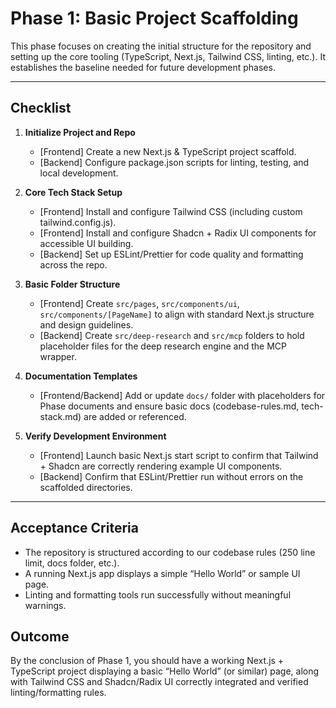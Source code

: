 # Phase 1: Basic Project Scaffolding

This phase focuses on creating the initial structure for the repository and setting up the core tooling (TypeScript, Next.js, Tailwind CSS, linting, etc.). It establishes the baseline needed for future development phases.

---

## Checklist

1. **Initialize Project and Repo**
   - [Frontend] Create a new Next.js & TypeScript project scaffold.
   - [Backend] Configure package.json scripts for linting, testing, and local development.

2. **Core Tech Stack Setup**
   - [Frontend] Install and configure Tailwind CSS (including custom tailwind.config.js).
   - [Frontend] Install and configure Shadcn + Radix UI components for accessible UI building.
   - [Backend] Set up ESLint/Prettier for code quality and formatting across the repo.

3. **Basic Folder Structure**
   - [Frontend] Create `src/pages`, `src/components/ui`, `src/components/[PageName]` to align with standard Next.js structure and design guidelines.
   - [Backend] Create `src/deep-research` and `src/mcp` folders to hold placeholder files for the deep research engine and the MCP wrapper.

4. **Documentation Templates**
   - [Frontend/Backend] Add or update `docs/` folder with placeholders for Phase documents and ensure basic docs (codebase-rules.md, tech-stack.md) are added or referenced.

5. **Verify Development Environment**
   - [Frontend] Launch basic Next.js start script to confirm that Tailwind + Shadcn are correctly rendering example UI components.
   - [Backend] Confirm that ESLint/Prettier run without errors on the scaffolded directories.

---

## Acceptance Criteria
- The repository is structured according to our codebase rules (250 line limit, docs folder, etc.).
- A running Next.js app displays a simple “Hello World” or sample UI page.
- Linting and formatting tools run successfully without meaningful warnings.

## Outcome
By the conclusion of Phase 1, you should have a working Next.js + TypeScript project displaying a basic “Hello World” (or similar) page, along with Tailwind CSS and Shadcn/Radix UI correctly integrated and verified linting/formatting rules.
